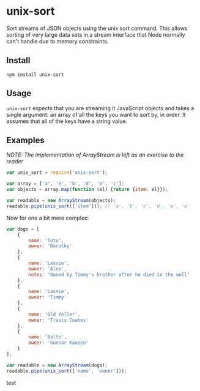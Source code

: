 # unix-sort

Sort streams of JSON objects using the unix sort command.
This allows sorting of very large data sets in a stream interface that Node normally can't handle due to memory constraints.

## Install

```
npm install unix-sort
```

## Usage

`unix-sort` expects that you are streaming it JavaScript objects and takes a single argument:
an array of all the keys you want to sort by, in order.
It assumes that all of the keys have a string value.

## Examples

*NOTE: The implementation of ArrayStream is left as an exercise to the reader*

```javascript
var unix_sort = require('unix-sort');

var array = ['a', 'e', 'b', 'd', 'e', 'c'];
var objects = array.map(function (el) {return {item: el}});

var readable = new ArrayStream(objects);
readable.pipe(unix_sort(['item'])); // 'a', 'b', 'c', 'd', 'e', 'e'
```

Now for one a bit more complex:

```javascript
var dogs = [
    {
        name: 'Toto',
        owner: 'Dorothy'
    },
    {
        name: 'Lassie',
        owner: 'Alex',
        notes: "Owned by Timmy's brother after he died in the well"
    },
    {
        name: 'Lassie',
        owner: 'Timmy'
    },
    {
        name: 'Old Yeller',
        owner: 'Travis Coates'
    },
    {
        name: 'Balto',
        owner: 'Gunnar Kaasen'
    }
];

var readable = new ArrayStream(dogs);
readable.pipe(unix_sort(['name', 'owner']));
```
test

